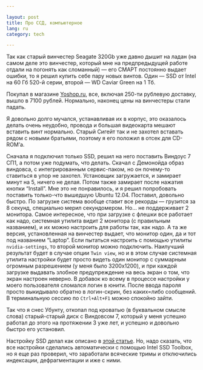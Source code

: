 ```yaml
---

layout: post  
title: Про ССД, компьютерное  
lang: ru  
category: tech  

---
```


Так как старый винчестер Seagate 320Gb уже давно дышит на ладан (на самом деле
это винчестер, который мне на предпредыдущей работе отдали на погонять как
сломанный) — его СМАРТ постоянно выдает ошибки, то я решил купить себе пару
новых винтов. Один — SSD от Intel на 60 Гб 520-й серии, второй — WD Caviar Green
на 1 Тб.

Покупал в магазине [Yoshop.ru](http://yoshop.ru), все, включая 250-ти рублевую
доставку, вышло в 7100 рублей. Нормально, наконец цены на винчестеры стали
падать.

Я довольно долго мучался, устанавливая их в корпус, это оказалось делать очень
неудобно, провода и большая видеокарта мешают вставить винт нормально. Старый
Сигейт так и не захотел вставать рядом с новыми братьями, поэтому я его положил
в отсек для CD-ROM’а.

Сначала я подключил только SSD, решил на него поставить Виндоус 7 СП1, а потом
уже подумать, что делать. Скачал с Демонойда образ виндовса, с интегрированным
сервис-паком, но он почему-то ставиться в упор не захотел. Установщик
загружается, и замирает минут на 5, ничего не делая. Потом также замирает после
нажатия кнопки “Install”. Мне это не понравилось, и я решил попробовать
поставить только-что вышедшую Ubuntu 12.04. Поставил, довольно быстро.
По загрузке система вообще ставит все рекорды — грузится за 8 секунд, специально
мерил секундомером. Но… не поддерживает 2 монитора. Самое интересное, что при
загрузке с флешки все работает как надо, системная утилита видит 2 монитора (с
правильным названием), и их можно настроить для работы так, как надо. А та же
версия, установленная на винчестер выдает, что монитор один, да и тот под
названием “Laptop”. Если пытаться настроить с помощью утилиты `nvidia-settings`,
то второй монитор можно подключить. Наилучший результат будет в случае опции
`Twin view`, но и в этом случае системная утилита настройки будет просто видеть
один монитор с суммарным огромным разрешением (у меня было 3200x1200), и при
каждой загрузке выдавать злобное предупреждение на весь экран о том, что экран
настроен неверно. В добавок ко всему в процессе настройки у моего пользователя
сломался логин в юнити. После ввода пароля просто выкидывало обратно в
логин-скрин, без каких=либо сообщений. В терминальную сессию по `Ctrl+Alt+F1`
можно спокойно зайти.

Так что я снес Убунту, откопал под кроватью (в буквальном смысле слова)
старый-старый диск с Виндовсом 7, который у меня успешно работал до этого на
протяжении 3 уже лет, и успешно и довольно быстро его установил.

Настройку SSD делал как описано в [этой статье][ssd-settings]. Но, надо сказать,
что все настройки сделались автоматически с помощью Intel SSD Toolbox, но я еще
раз проверил, что заработали всяческие тримы и отключились индексации,
дефрагментации и иже с ними.

[ssd-settings]: http://www.overclock.net/t/1156654/seans-windows-7-install-optimization-guide-for-ssds-hdds
